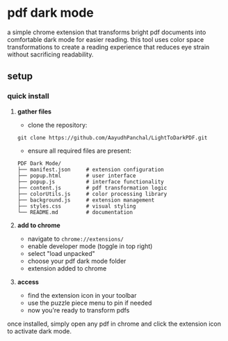 # pdf dark mode

a simple chrome extension that transforms bright pdf documents into comfortable dark mode for easier reading. this tool uses color space transformations to create a reading experience that reduces eye strain without sacrificing readability.

## setup

### quick install

1. **gather files**
   - clone the repository:
   ```
   git clone https://github.com/AayudhPanchal/LightToDarkPDF.git
   ```
   - ensure all required files are present:

   ```
   PDF Dark Mode/
   ├── manifest.json     # extension configuration
   ├── popup.html        # user interface
   ├── popup.js          # interface functionality
   ├── content.js        # pdf transformation logic
   ├── colorUtils.js     # color processing library
   ├── background.js     # extension management
   ├── styles.css        # visual styling
   └── README.md         # documentation
   ```

2. **add to chrome**
   - navigate to `chrome://extensions/`
   - enable developer mode (toggle in top right)
   - select "load unpacked"
   - choose your pdf dark mode folder
   - extension added to chrome

3. **access**
   - find the extension icon in your toolbar
   - use the puzzle piece menu to pin if needed
   - now you're ready to transform pdfs

once installed, simply open any pdf in chrome and click the extension icon to activate dark mode.
